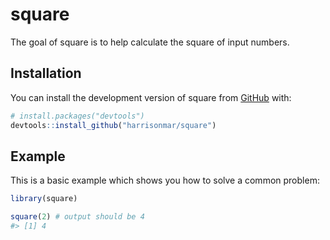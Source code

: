 
<!-- README.md is generated from README.Rmd. Please edit that file -->

# square

<!-- badges: start -->
<!-- badges: end -->

The goal of square is to help calculate the square of input numbers.

## Installation

You can install the development version of square from
[GitHub](https://github.com/) with:

``` r
# install.packages("devtools")
devtools::install_github("harrisonmar/square")
```

## Example

This is a basic example which shows you how to solve a common problem:

``` r
library(square)

square(2) # output should be 4
#> [1] 4
```
